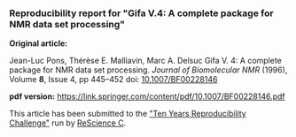 ### Reproducibility report for "Gifa V.4: A complete package for NMR data set processing"

**Original article:**

Jean-Luc Pons, Thérèse E. Malliavin, Marc A. Delsuc Gifa V. 4: A complete package for NMR data set processing. 
*Journal of Biomolecular NMR* (1996), Volume **8**, Issue 4, pp 445–452 
doi: [10.1007/BF00228146](https://doi.org/10.1007/BF00228146)
 
**pdf version:** https://link.springer.com/content/pdf/10.1007/BF00228146.pdf


This article has been submitted to the ["Ten Years Reproducibility Challenge"](https://github.com/ReScience/ten-years) run by [ReScience C](https://rescience.github.io/).

